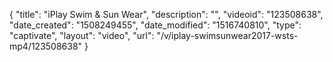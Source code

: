{
    "title": "iPlay Swim & Sun Wear",
    "description": "",
    "videoid": "123508638",
    "date_created": "1508249455",
    "date_modified": "1516740810",
    "type": "captivate",
    "layout": "video",
    "url": "\/v\/iplay-swimsunwear2017-wsts-mp4\/123508638"
}